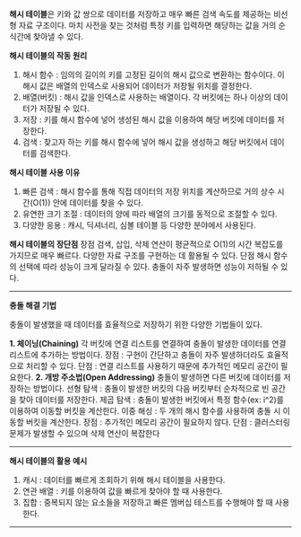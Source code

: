 **해시 테이블**은 키와 값 쌍으로 데이터를 저장하고 매우 빠른 검색 속도를 제공하는 비선형 자료 구조이다. 마치 사전을 찾는 것처럼 특정 키를 입력하면 해당하는 값을 거의 순식간에 찾아낼 수 있다.

**해시 테이블의 작동 원리**
1. 해시 함수 : 임의의 길이의 키를 고정된 길이의 해시 값으로 변환하는 함수이다. 이 해시 값은 배열의 인덱스로 사용되어 데이터가 저장될 위치를 결정한다.
2. 배열(버킷) : 해시 값을 인덱스로 사용하는 배열이다. 각 버킷에는 하나 이상의 데이터가 저장될 수 있다.
3. 저장 : 키를 해시 함수에 넣어 생성된 해시 값을 이용하여 해당 버킷에 데이터를 저장한다.
4. 검색 : 찾고자 하는 키를 해시 함수에 넣어 해시 값을 생성하고 해당 버킷에서 데이터를 검색한다.

**해시 테이블 사용 이유**
1. 빠른 검색 : 해시 함수를 통해 직접 데이터의 저장 위치를 계산하므로 거의 상수 시간(O(1)) 안에 데이터를 찾을 수 있다.
2. 유연한 크기 조절 : 데이터의 양에 따라 배열의 크기를 동적으로 조절할 수 있다.
3. 다양한 응용 : 캐시, 딕셔너리, 심볼 테이블 등 다양한 분야에서 사용된다.

**해시 테이블의 장단점**
	장점 
    검색, 삽입, 삭제 연산이 평균적으로 O(1)의 시간 복잡도를 가지므로 매우 빠르다.
    다양한 자료 구조를 구현하는 데 활용될 수 있다.
	단점
    해시 함수의 선택에 따라 성능이 크게 달라질 수 있다.
    충돌이 자주 발생하면 성능이 저하될 수 있다.

--------------------------------------------------------------------------
**충돌 해결 기법**

충돌이 발생했을 때 데이터를 효율적으로 저장하기 위한 다양한 기법들이 있다.

**1. 체이닝(Chaining)**
	각 버킷에 연결 리스트를 연결하여 충돌이 발생한 데이터를 연결 리스트에 추가하는 방법이다.
	장점 : 구현이 간단하고 충돌이 자주 발생하더라도 효율적으로 처리할 수 있다.
	단점 : 연결 리스트를 사용하기 때문에 추가적인 메모리 공간이 필요한다.
**2. 개방 주소법(Open Addressing)**
	충돌이 발생하면 다른 버킷에 데이터를 저장하는 방법이다.
	선형 탐색 : 충돌이 발생한 버킷의 다음 버킷부터 순차적으로 빈 공간을 찾아 데이터를 저장한다.
	제곱 탐색 : 충돌이 발생한 버킷에서 특정 함수(ex: i^2)를 이용하여 이동할 버킷을 계산한다.
	이중 해싱 : 두 개의 해시 함수를 사용하여 충돌 시 이동할 버킷을 계산한다.
	장점 : 추가적인 메모리 공간이 필요하지 않다.
	단점 : 클러스터링 문제가 발생할 수 있으며 삭제 연산이 복잡한다

--------------------------------------------------------------------------
 **해시 테이블의 활용 예시**
1. 캐시 : 데이터를 빠르게 조회하기 위해 해시 테이블을 사용한다.
2. 연관 배열 : 키를 이용하여 값을 빠르게 찾아야 할 때 사용한다.
3. 집합 : 중복되지 않는 요소들을 저장하고 빠른 멤버십 테스트를 수행해야 할 때 사용한다.
--------------------------------------------------------------------------


